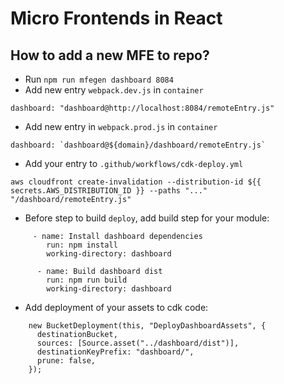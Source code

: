 # Micro Frontends in React

## How to add a new MFE to repo?

- Run `npm run mfegen dashboard 8084`
- Add new entry `webpack.dev.js` in `container`

```
dashboard: "dashboard@http://localhost:8084/remoteEntry.js"
```

- Add new entry in `webpack.prod.js` in `container`

```
dashboard: `dashboard@${domain}/dashboard/remoteEntry.js`
```

- Add your entry to `.github/workflows/cdk-deploy.yml`

```
aws cloudfront create-invalidation --distribution-id ${{ secrets.AWS_DISTRIBUTION_ID }} --paths "..." "/dashboard/remoteEntry.js"
```

- Before step to build `deploy`, add build step for your module:

```
     - name: Install dashboard dependencies
        run: npm install
        working-directory: dashboard

      - name: Build dashboard dist
        run: npm run build
        working-directory: dashboard
```

- Add deployment of your assets to cdk code:

```
    new BucketDeployment(this, "DeployDashboardAssets", {
      destinationBucket,
      sources: [Source.asset("../dashboard/dist")],
      destinationKeyPrefix: "dashboard/",
      prune: false,
    });
```

